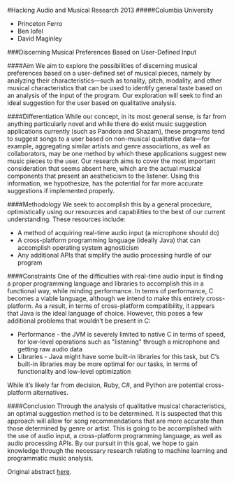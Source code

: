 #Hacking Audio and Musical Research 2013
#####Columbia University
- Princeton Ferro
- Ben Iofel
- David Maginley

###Discerning Musical Preferences Based on User-Defined Input

####Aim
We aim to explore the possibilities of discerning musical preferences based on a user-defined set of musical pieces, namely by analyzing their characteristics—such as tonality, pitch, modality, and other musical characteristics that can be used to identify general taste based on an analysis of the input of the program. Our exploration will seek to find an ideal suggestion for the user based on qualitative analysis.

####Differentiation
While our concept, in its most general sense, is far from anything particularly novel and while there do exist music suggestion applications currently (such as Pandora and Shazam), these programs tend to suggest songs to a user based on non-musical qualitative data—for example, aggregating similar artists and genre associations, as well as collaborators, may be one method by which these applications suggest new music pieces to the user. Our research aims to cover the most important consideration that seems absent here, which are the actual musical components that present an aestheticism to the listener. Using this information, we hypothesize, has the potential for far more accurate suggestions if implemented properly.

####Methodology
We seek to accomplish this by a general procedure, optimistically using our resources and capabilities to the best of our current understanding. These resources include:
* A method of acquiring real-time audio input (a microphone should do)
* A cross-platform programming language (ideally Java) that can accomplish operating system agnosticism
* Any additional APIs that simplify the audio processing hurdle of our program

####Constraints
One of the difficulties with real-time audio input is finding a proper programming language and libraries to accomplish this in a functional way, while minding performance. In terms of performance, C becomes a viable language, although we intend to make this entirely cross-platform. As a result, in terms of cross-platform compatibility, it appears that Java is the ideal language of choice. However, this poses a few additional problems that wouldn’t be present in C:
* Performance - the JVM is severely limited to native C in terms of speed, for low-level operations such as "listening" through a microphone and getting raw audio data
* Libraries - Java might have some built-in libraries for this task, but C’s built-in libraries may be more optimal for our tasks, in terms of functionality and low-level optimization

While it’s likely far from decision, Ruby, C#, and Python are potential cross-platform alternatives.

####Conclusion
Through the analysis of qualitative musical characteristics, an optimal suggestion method is to be determined. It is suspected that this approach will allow for song recommendations that are more accurate than those determined by genre or artist. This is going to be accomplished with the use of audio input, a cross-platform programming language, as well as audio processing APIs. By our pursuit in this goal, we hope to gain knowledge through the necessary research relating to machine learning and programmatic music analysis.

Original abstract [here](https://docs.google.com/document/d/1QoTRFzYsAdKLGDw8dEG460pqgEuyAR_iNE0yy5v7zOg/edit?usp=sharing).
